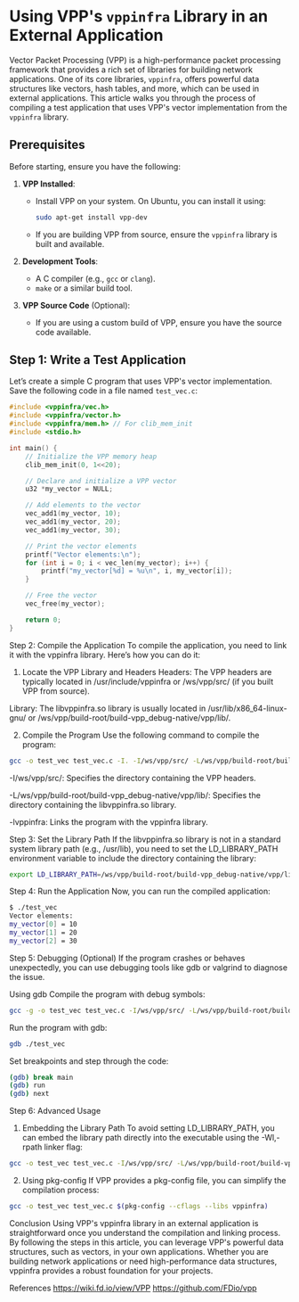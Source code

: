 # Using VPP's `vppinfra` Library in an External Application

Vector Packet Processing (VPP) is a high-performance packet processing framework that provides a rich set of libraries for building network applications. One of its core libraries, `vppinfra`, offers powerful data structures like vectors, hash tables, and more, which can be used in external applications. This article walks you through the process of compiling a test application that uses VPP's vector implementation from the `vppinfra` library.

## Prerequisites

Before starting, ensure you have the following:

1. **VPP Installed**:
   - Install VPP on your system. On Ubuntu, you can install it using:
     ```bash
     sudo apt-get install vpp-dev
     ```
   - If you are building VPP from source, ensure the `vppinfra` library is built and available.

2. **Development Tools**:
   - A C compiler (e.g., `gcc` or `clang`).
   - `make` or a similar build tool.

3. **VPP Source Code** (Optional):
   - If you are using a custom build of VPP, ensure you have the source code available.

## Step 1: Write a Test Application

Let’s create a simple C program that uses VPP's vector implementation. Save the following code in a file named `test_vec.c`:

```c
#include <vppinfra/vec.h>
#include <vppinfra/vector.h>
#include <vppinfra/mem.h> // For clib_mem_init
#include <stdio.h>

int main() {
    // Initialize the VPP memory heap
    clib_mem_init(0, 1<<20);

    // Declare and initialize a VPP vector
    u32 *my_vector = NULL;

    // Add elements to the vector
    vec_add1(my_vector, 10);
    vec_add1(my_vector, 20);
    vec_add1(my_vector, 30);

    // Print the vector elements
    printf("Vector elements:\n");
    for (int i = 0; i < vec_len(my_vector); i++) {
        printf("my_vector[%d] = %u\n", i, my_vector[i]);
    }

    // Free the vector
    vec_free(my_vector);

    return 0;
}
```

Step 2: Compile the Application
To compile the application, you need to link it with the vppinfra library. Here’s how you can do it:

1. Locate the VPP Library and Headers
Headers: The VPP headers are typically located in /usr/include/vppinfra or /ws/vpp/src/ (if you built VPP from source).

Library: The libvppinfra.so library is usually located in /usr/lib/x86_64-linux-gnu/ or /ws/vpp/build-root/build-vpp_debug-native/vpp/lib/.

2. Compile the Program
Use the following command to compile the program:

```bash
gcc -o test_vec test_vec.c -I. -I/ws/vpp/src/ -L/ws/vpp/build-root/build-vpp_debug-native/vpp/lib/ -lvppinfra
```

-I/ws/vpp/src/:  Specifies the directory containing the VPP headers.

-L/ws/vpp/build-root/build-vpp_debug-native/vpp/lib/: Specifies the directory containing the libvppinfra.so library.

-lvppinfra: Links the program with the vppinfra library.

Step 3: Set the Library Path
If the libvppinfra.so library is not in a standard system library path (e.g., /usr/lib), you need to set the LD_LIBRARY_PATH environment variable to include the directory containing the library:

```bash
export LD_LIBRARY_PATH=/ws/vpp/build-root/build-vpp_debug-native/vpp/lib/:$LD_LIBRARY_PATH
```

Step 4: Run the Application
Now, you can run the compiled application:

```bash
$ ./test_vec
Vector elements:
my_vector[0] = 10
my_vector[1] = 20
my_vector[2] = 30
```

Step 5: Debugging (Optional)
If the program crashes or behaves unexpectedly, you can use debugging tools like gdb or valgrind to diagnose the issue.

Using gdb
Compile the program with debug symbols:

```bash
gcc -g -o test_vec test_vec.c -I/ws/vpp/src/ -L/ws/vpp/build-root/build-vpp_debug-native/vpp/lib/ -lvppinfra
```
Run the program with gdb:

```bash
gdb ./test_vec
```
Set breakpoints and step through the code:

```bash
(gdb) break main
(gdb) run
(gdb) next
```
Step 6: Advanced Usage
1. Embedding the Library Path
To avoid setting LD_LIBRARY_PATH, you can embed the library path directly into the executable using the -Wl,-rpath linker flag:

```bash
gcc -o test_vec test_vec.c -I/ws/vpp/src/ -L/ws/vpp/build-root/build-vpp_debug-native/vpp/lib/ -lvppinfra -Wl,-rpath,/ws/vpp/build-root/build-vpp_debug-native/vpp/lib/
```

2. Using pkg-config
If VPP provides a pkg-config file, you can simplify the compilation process:

```bash
gcc -o test_vec test_vec.c $(pkg-config --cflags --libs vppinfra)
```

Conclusion
Using VPP's vppinfra library in an external application is straightforward once you understand the compilation and linking process. By following the steps in this article, you can leverage VPP's powerful data structures, such as vectors, in your own applications. Whether you are building network applications or need high-performance data structures, vppinfra provides a robust foundation for your projects.

References
https://wiki.fd.io/view/VPP
https://github.com/FDio/vpp

